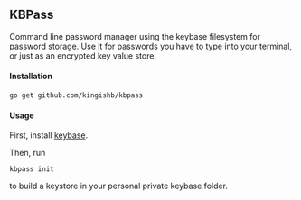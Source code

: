 ## KBPass

Command line password manager using the keybase filesystem for
password storage. Use it for passwords you have to type into your
terminal, or just as an encrypted key value store.

#### Installation

```
go get github.com/kingishb/kbpass
```

#### Usage
First, install [keybase](https://keybase.io/).

Then, run
```
kbpass init
```

to build a keystore in your personal private keybase folder.


